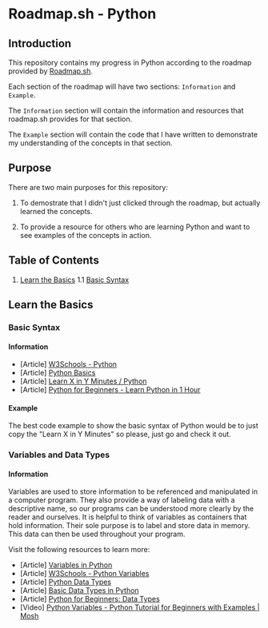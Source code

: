 # Roadmap.sh - Python 

## Introduction

This repository contains my progress in Python according to the roadmap provided by [Roadmap.sh](https://roadmap.sh/python).

Each section of the roadmap will have two sections: `Information` and `Example`.

The `Information` section will contain the information and resources that roadmap.sh provides for that section.

The `Example` section will contain the code that I have written to demonstrate my understanding of the concepts in that section.

## Purpose

There are two main purposes for this repository:

1. To demostrate that I didn't just clicked through the roadmap, but actually learned the concepts.

2. To provide a resource for others who are learning Python and want to see examples of the concepts in action.

## Table of Contents

1. [Learn the Basics](#learn-the-basics)
1.1 [Basic Syntax](#basic-syntax)

## Learn the Basics

### Basic Syntax

#### Information

- [Article] [W3Schools - Python](https://www.w3schools.com/python/)
- [Article] [Python Basics](https://www.tutorialspoint.com/python/python_basic_syntax.htm)
- [Article] [Learn X in Y Minutes / Python](https://learnxinyminutes.com/docs/python/)
- [Article] [Python for Beginners - Learn Python in 1 Hour](https://www.youtube.com/watch?v=kqtD5dpn9C8)

#### Example

The best code example to show the basic syntax of Python would be to just copy the "Learn X in Y Minutes" so please, just go and check it out.

### Variables and Data Types

#### Information

Variables are used to store information to be referenced and manipulated in a computer program. They also provide a way of labeling data with a descriptive name, so our programs can be understood more clearly by the reader and ourselves. It is helpful to think of variables as containers that hold information. Their sole purpose is to label and store data in memory. This data can then be used throughout your program.

Visit the following resources to learn more:

- [Article] [Variables in Python](https://realpython.com/python-variables/)
- [Article] [W3Schools - Python Variables](https://www.w3schools.com/python/python_variables.asp)
- [Article] [Python Data Types](https://www.w3schools.com/python/python_datatypes.asp)
- [Article] [Basic Data Types in Python](https://realpython.com/python-data-types/)
- [Article] [Python for Beginners: Data Types](https://thenewstack.io/python-for-beginners-data-types/)
- [Video] [Python Variables - Python Tutorial for Beginners with Examples | Mosh](https://www.youtube.com/watch?v=cQT33yu9pY8)
